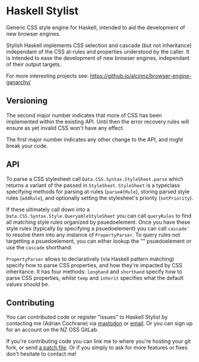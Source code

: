 # Haskell Stylist
Generic CSS style engine for Haskell, intended to aid the development of new browser engines.

Stylish Haskell implements CSS selection and cascade (but not inheritance) independant of the CSS at-rules and properties understood by the caller. It is intended to ease the development of new browser engines, independant of their output targets.

For more interesting projects see: https://github.io/alcinnz/browser-engine-ganarchy/

## Versioning
The second major number indicates that more of CSS has been implemented within the existing API. Until then the error recovery rules will ensure as yet invalid CSS won't have any effect.

The first major number indicates any other change to the API, and might break your code.

## API
To parse a CSS stylesheet call `Data.CSS.Syntax.StyleSheet.parse` which returns a variant of the passed in `StyleSheet`. `StyleSheet` is a typeclass specifying methods for parsing at-rules (`parseAtRule`), storing parsed style rules (`addRule`), and optionally setting the stylesheet's priority (`setPriority`).

If these ultimately call down into a `Data.CSS.Syntax.Style.QueryableStyleSheet` you can call `queryRules` to find all matching style rules organized by psuedoelement. Once you have these style rules (typically by specifying a psuedoelement) you can call `cascade'` to resolve them into any instance of `PropertyParser`. To query rules not targetting a psuedoelement, you can either lookup the "" psuedoelement or use the `cascade` shorthand.

`PropertyParser` allows to declaratively (via Haskell pattern matching) specify how to parse CSS properties, and how they're impacted by CSS inheritance. It has four methods: `longhand` and `shorthand` specify how to parse CSS properties, whilst `temp` and `inherit` specifies what the default values should be.

## Contributing
You can contributed code or register "issues" to Haskell Stylist by contacting me (Adrian Cochrane) via [mastodon](https://floss.social/@alcinnz/) or [email](mailto:adrian@openwork.nz). Or you can sign up for an account on the NZ OSS GitLab.

If you're contributing code you can link me to where you're hosting your git fork, or send [a patch file](https://git-send-email.io/). Or if you simply to ask for more features or fixes don't hesitate to contact me!
